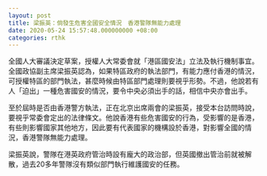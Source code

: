 ```yaml
---
layout: post
title: 梁振英：倘發生危害全國安全情況　香港警隊無能力處理
date: 2020-05-24 15:57:48.000000000 +08:00
categories: rthk
---
```


全國人大審議決定草案，授權人大常委會就「港區國安法」立法及執行機制事宜。全國政協副主席梁振英認為，如果特區政府的執法部門，有能力應付香港的情況，可授權特區的部門執法，甚麼時候由特區部門處理則要視乎形勢。不過，他說若有人「迫出」一種危害國安的情況，要令中央必須出手的話，相信中央亦會出手。

至於屆時是否由香港警方執法，正在北京出席兩會的梁振英，接受本台訪問時說，要視乎常委會定出的法律條文。他說香港有些危害國安的行為，受影響的是香港，有些則影響國家其他地方，因此要有代表國家的機構設於香港，對影響全國的情況，香港警隊無能力處理。

梁振英說，警隊在港英政府管治時設有龐大的政治部，但英國撤出管治前就被解散，過去20多年警隊沒有類似部門執行維護國安的任務。
